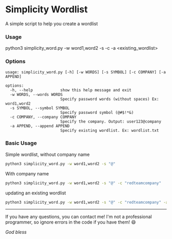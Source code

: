 # Simplicity Wordlist

A simple script to help you create a wordlist

### Usage
python3 simplicity_word.py -w word1,word2 -s <symbol> -c <company> -a <existing_wordlist>

### Options
```
usage: simplicity_word.py [-h] [-w WORDS] [-s SYMBOL] [-c COMPANY] [-a APPEND]

options:
  -h, --help            show this help message and exit
  -w WORDS, --words WORDS
                        Specify password words (without spaces) Ex: word1,word2
  -s SYMBOL, --symbol SYMBOL
                        Specify password symbol (@#$!*&)
  -c COMPANY, --company COMPANY
                        Specify the company. Output: user123@company
  -a APPEND, --append APPEND
                        Specify existing wordlist. Ex: wordlist.txt
```

### Basic Usage

Simple wordlist, without company name

```bash
python3 simplicity_word.py -w word1,word2 -s "@"
```


With company name

```bash
python3 simplicity_word.py -w word1,word2 -s "@" -c "redteamcompany"
```

updating an existing wordlist

```bash
python3 simplicity_word.py -w word1,word2 -s "@" -c "redteamcompany" -a "wordlist.txt"
```
---
If you have any questions, you can contact me!
I'm not a professional programmer, so ignore errors in the code if you have them! :smile:

*God bless*
